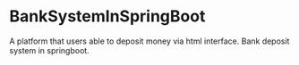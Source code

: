 # BankSystemInSpringBoot
A platform that users able to deposit money via html interface. 
Bank deposit system in springboot.
